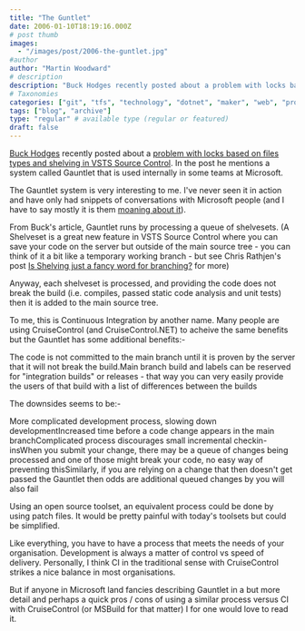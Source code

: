 ```yaml
---
title: "The Guntlet"
date: 2006-01-10T18:19:16.000Z
# post thumb
images:
  - "/images/post/2006-the-guntlet.jpg"
#author
author: "Martin Woodward"
# description
description: "Buck Hodges recently posted about a problem with locks based on files types and shelving in VSTS Source Control."
# Taxonomies
categories: ["git", "tfs", "technology", "dotnet", "maker", "web", "programming", "personal"]
tags: ["blog", "archive"]
type: "regular" # available type (regular or featured)
draft: false
---
```

[Buck Hodges](http://blogs.msdn.com/buckh/) recently posted about a [problem with locks based on files types and shelving in VSTS Source Control](http://blogs.msdn.com/buckh/archive/2006/01/10/511188.aspx).  In the post he mentions a system called Gauntlet that is used internally in some teams at Microsoft.

The Gauntlet system is very interesting to me.  I've never seen it in action and have only had snippets of conversations with Microsoft people (and I have to say mostly it is them [moaning about it](http://blogs.msdn.com/hippietim/archive/2005/02/07/368705.aspx)).  

From Buck's article, Gauntlet runs by processing a queue of shelvesets.  (A Shelveset is a great new feature in VSTS Source Control where you can save your code on the server but outside of the main source tree - you can think of it a bit like a temporary working branch - but see Chris Rathjen's post [Is Shelving just a fancy word for branching?](http://blogs.msdn.com/crathjen/archive/2005/04/06/405909.aspx) for more)

Anyway, each shelveset is processed, and providing the code does not break the build (i.e. compiles, passed static code analysis and unit tests) then it is added to the main source tree.

To me, this is Continuous Integration by another name.  Many people are using CruiseControl (and CruiseControl.NET) to acheive the same benefits but the Gauntlet has some additional benefits:-

The code is not committed to the main branch until it is proven by the server that it will not break the build.Main branch build and labels can be reserved for "integration builds" or releases - that way you can very easily provide the users of that build with a list of differences between the builds

The downsides seems to be:-

More complicated development process, slowing down developmentIncreased time before a code change appears in the main branchComplicated process discourages small incremental checkin-insWhen you submit your change, there may be a queue of changes being processed and one of those might break your code, no easy way of preventing thisSimilarly, if you are relying on a change that then doesn't get passed the Gauntlet then odds are additional queued changes by you will also fail

Using an open source toolset, an equivalent process could be done by using patch files.  It would be pretty painful with today's toolsets but could be simplified.

Like everything, you have to have a process that meets the needs of your organisation.  Development is always a matter of control vs speed of delivery.  Personally, I think CI in the traditional sense with CruiseControl strikes a nice balance in most organisations.

But if anyone in Microsoft land fancies describing Gauntlet in a but more detail and perhaps a quick pros / cons of using a similar process versus CI with CruiseControl (or MSBuild for that matter) I for one would love to read it.